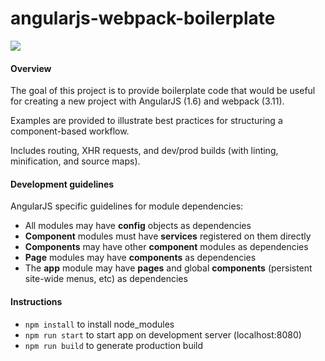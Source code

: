 # angularjs-webpack-boilerplate
![](https://david-dm.org/jeikei/angular-webpack-boilerplate.svg)
#### Overview
The goal of this project is to provide boilerplate code that would be useful for creating a new project with AngularJS (1.6) and webpack (3.11).

Examples are provided to illustrate best practices for structuring a component-based workflow. 

Includes routing, XHR requests, and dev/prod builds (with linting, minification, and source maps).

#### Development guidelines
AngularJS specific guidelines for module dependencies:
- All modules may have **config** objects as dependencies
- **Component** modules must have **services** registered on them directly
- **Components** may have other **component** modules as dependencies
- **Page** modules may have **components** as dependencies
- The **app** module may have **pages** and global **components** (persistent site-wide menus, etc) as dependencies

#### Instructions
- `npm install` to install node_modules
- `npm run start` to start app on development server (localhost:8080)
- `npm run build` to generate production build
